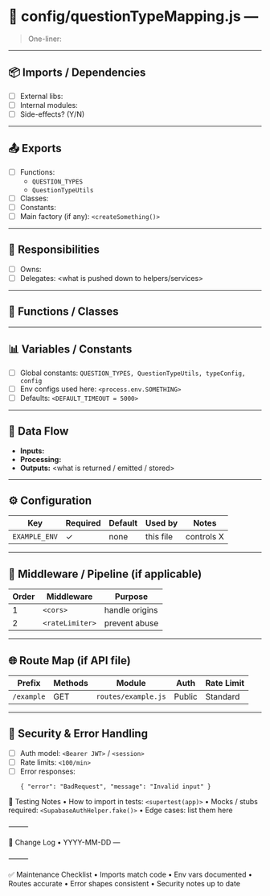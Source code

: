 # 📄 config/questionTypeMapping.js —

> One-liner: 

---

## 📦 Imports / Dependencies
- [ ] External libs:
- [ ] Internal modules:
- [ ] Side-effects? (Y/N)

---

## 📤 Exports
- [ ] Functions:
  - `QUESTION_TYPES`
  - `QuestionTypeUtils`
- [ ] Classes:
- [ ] Constants:
- [ ] Main factory (if any): `<createSomething()>`

---

## 🧠 Responsibilities
- [ ] Owns: <what logic this file controls>
- [ ] Delegates: <what is pushed down to helpers/services>

---

## 🔧 Functions / Classes
<!-- No functions detected -->

---

## 📊 Variables / Constants
- [ ] Global constants: `QUESTION_TYPES, QuestionTypeUtils, typeConfig, config`
- [ ] Env configs used here: `<process.env.SOMETHING>`
- [ ] Defaults: `<DEFAULT_TIMEOUT = 5000>`

---

## 🔄 Data Flow
- **Inputs:** <where data comes from>  
- **Processing:** <transformations or logic>  
- **Outputs:** <what is returned / emitted / stored>

---

## ⚙️ Configuration
| Key | Required | Default | Used by | Notes |
|-----|----------|---------|---------|-------|
| `EXAMPLE_ENV` | ✓ | none | this file | controls X |

---

## 🧰 Middleware / Pipeline (if applicable)
| Order | Middleware | Purpose |
|-------|------------|---------|
| 1 | `<cors>` | handle origins |
| 2 | `<rateLimiter>` | prevent abuse |

---

## 🌐 Route Map (if API file)
| Prefix | Methods | Module | Auth | Rate Limit |
|--------|---------|--------|------|------------|
| `/example` | GET | `routes/example.js` | Public | Standard |

---

## 🔐 Security & Error Handling
- [ ] Auth model: `<Bearer JWT>` / `<session>`  
- [ ] Rate limits: `<100/min>`  
- [ ] Error responses:  
  ```jsonc
  { "error": "BadRequest", "message": "Invalid input" }
  ```

🧪 Testing Notes
	•	How to import in tests: `<supertest(app)>`
	•	Mocks / stubs required: `<SupabaseAuthHelper.fake()>`
	•	Edge cases: list them here

⸻

📝 Change Log
	•	YYYY-MM-DD — 

⸻

✅ Maintenance Checklist
	•	Imports match code
	•	Env vars documented
	•	Routes accurate
	•	Error shapes consistent
	•	Security notes up to date
